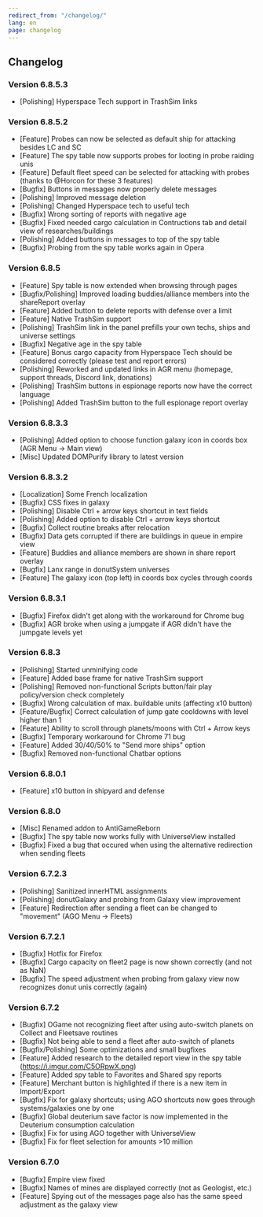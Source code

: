 ```yaml
---
redirect_from: "/changelog/"
lang: en
page: changelog
---
```


## Changelog
### Version 6.8.5.3
* [Polishing] Hyperspace Tech support in TrashSim links

### Version 6.8.5.2
* [Feature] Probes can now be selected as default ship for attacking besides LC and SC
* [Feature] The spy table now supports probes for looting in probe raiding unis
* [Feature] Default fleet speed can be selected for attacking with probes (thanks to @Horcon for these 3 features)
* [Bugfix] Buttons in messages now properly delete messages
* [Polishing] Improved message deletion
* [Polishing] Changed Hyperspace tech to useful tech
* [Bugfix] Wrong sorting of reports with negative age
* [Bugfix] Fixed needed cargo calculation in Contructions tab and detail view of researches/buildings
* [Polishing] Added buttons in messages to top of the spy table
* [Bugfix] Probing from the spy table works again in Opera

### Version 6.8.5
* [Feature] Spy table is now extended when browsing through pages
* [Bugfix/Polishing] Improved loading buddies/alliance members into the shareReport
overlay
* [Feature] Added button to delete reports with defense over a limit
* [Feature] Native TrashSim support
* [Polishing] TrashSim link in the panel prefills your own techs, ships and
universe settings
* [Bugfix] Negative age in the spy table
* [Feature] Bonus cargo capacity from Hyperspace Tech should be considered correctly
(please test and report errors)
* [Polishing] Reworked and updated links in AGR menu (homepage, support threads,
Discord link, donations)
* [Polishing] TrashSim buttons in espionage reports now have the correct language
* [Polishing] Added TrashSim button to the full espionage report overlay

### Version 6.8.3.3
* [Polishing] Added option to choose function galaxy icon in coords box (AGR Menu -> Main view)
* [Misc] Updated DOMPurify library to latest version

### Version 6.8.3.2
* [Localization] Some French localization
* [Bugfix] CSS fixes in galaxy
* [Polishing] Disable Ctrl + arrow keys shortcut in text fields
* [Polishing] Added option to disable Ctrl + arrow keys shortcut
* [Bugfix] Collect routine breaks after relocation
* [Bugfix] Data gets corrupted if there are buildings in queue in empire view
* [Feature] Buddies and alliance members are shown in share report overlay
* [Bugfix] Lanx range in donutSystem universes
* [Feature] The galaxy icon (top left) in coords box cycles through coords

### Version 6.8.3.1
* [Bugfix] Firefox didn't get along with the workaround for Chrome bug
* [Bugfix] AGR broke when using a jumpgate if AGR didn't have the jumpgate levels yet

### Version 6.8.3
* [Polishing] Started unminifying code
* [Feature] Added base frame for native TrashSim support
* [Polishing] Removed non-functional Scripts button/fair play policy/version check completely
* [Bugfix] Wrong calculation of max. buildable units (affecting x10 button)
* [Feature/Bugfix] Correct calculation of jump gate cooldowns with level higher than 1
* [Feature] Ability to scroll through planets/moons with Ctrl + Arrow keys
* [Bugfix] Temporary workaround for Chrome 71 bug
* [Feature] Added 30/40/50% to "Send more ships" option
* [Bugfix] Removed non-functional Chatbar options

### Version 6.8.0.1
* [Feature] x10 button in shipyard and defense

### Version 6.8.0
* [Misc] Renamed addon to AntiGameReborn
* [Bugfix] The spy table now works fully with UniverseView installed
* [Bugfix] Fixed a bug that occured when using the alternative redirection when sending fleets

### Version 6.7.2.3
* [Polishing] Sanitized innerHTML assignments
* [Polishing] donutGalaxy and probing from Galaxy view improvement
* [Feature] Redirection after sending a fleet can be changed to "movement" (AGO Menu -> Fleets)

### Version 6.7.2.1
* [Bugfix] Hotfix for Firefox
* [Bugfix] Cargo capacity on fleet2 page is now shown correctly (and not as NaN)
* [Bugfix] The speed adjustment when probing from galaxy view now recognizes donut unis correctly (again)

### Version 6.7.2
* [Bugfix] OGame not recognizing fleet after using auto-switch planets on Collect and Fleetsave routines
* [Bugfix] Not being able to send a fleet after auto-switch of planets
* [Bugfix/Polishing] Some optimizations and small bugfixes
* [Feature] Added research to the detailed report view in the spy table (https://i.imgur.com/C5ORpwX.png)
* [Feature] Added spy table to Favorites and Shared spy reports
* [Feature] Merchant button is highlighted if there is a new item in Import/Export
* [Bugfix] Fix for galaxy shortcuts; using AGO shortcuts now goes through systems/galaxies one by one
* [Bugfix] Global deuterium save factor is now implemented in the Deuterium consumption calculation
* [Bugfix] Fix for using AGO together with UniverseView
* [Bugfix] Fix for fleet selection for amounts >10 million

### Version 6.7.0
* [Bugfix] Empire view fixed
* [Bugfix] Names of mines are displayed correctly (not as Geologist, etc.)
* [Feature] Spying out of the messages page also has the same speed adjustment as the galaxy view